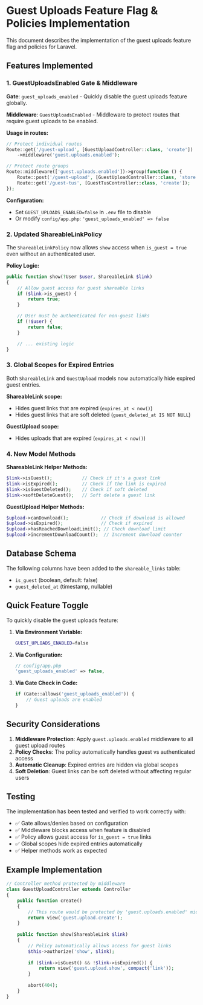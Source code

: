 # Guest Uploads Feature Flag & Policies Implementation

This document describes the implementation of the guest uploads feature flag and policies for Laravel.

## Features Implemented

### 1. GuestUploadsEnabled Gate & Middleware

**Gate**: `guest_uploads_enabled` - Quickly disable the guest uploads feature globally.

**Middleware**: `GuestUploadsEnabled` - Middleware to protect routes that require guest uploads to be enabled.

**Usage in routes:**
```php
// Protect individual routes
Route::get('/guest-upload', [GuestUploadController::class, 'create'])
    ->middleware('guest.uploads.enabled');

// Protect route groups
Route::middleware(['guest.uploads.enabled'])->group(function () {
    Route::post('/guest-upload', [GuestUploadController::class, 'store']);
    Route::get('/guest-tus', [GuestTusController::class, 'create']);
});
```

**Configuration:**
- Set `GUEST_UPLOADS_ENABLED=false` in `.env` file to disable
- Or modify `config/app.php`: `'guest_uploads_enabled' => false`

### 2. Updated ShareableLinkPolicy

The `ShareableLinkPolicy` now allows `show` access when `is_guest = true` even without an authenticated user.

**Policy Logic:**
```php
public function show(?User $user, ShareableLink $link)
{
    // Allow guest access for guest shareable links
    if ($link->is_guest) {
        return true;
    }

    // User must be authenticated for non-guest links
    if (!$user) {
        return false;
    }

    // ... existing logic
}
```

### 3. Global Scopes for Expired Entries

Both `ShareableLink` and `GuestUpload` models now automatically hide expired guest entries.

**ShareableLink scope:**
- Hides guest links that are expired (`expires_at < now()`)
- Hides guest links that are soft deleted (`guest_deleted_at IS NOT NULL`)

**GuestUpload scope:**
- Hides uploads that are expired (`expires_at < now()`)

### 4. New Model Methods

**ShareableLink Helper Methods:**
```php
$link->isGuest();           // Check if it's a guest link
$link->isExpired();         // Check if the link is expired
$link->isGuestDeleted();    // Check if soft deleted
$link->softDeleteGuest();   // Soft delete a guest link
```

**GuestUpload Helper Methods:**
```php
$upload->canDownload();            // Check if download is allowed
$upload->isExpired();              // Check if expired
$upload->hasReachedDownloadLimit(); // Check download limit
$upload->incrementDownloadCount();  // Increment download counter
```

## Database Schema

The following columns have been added to the `shareable_links` table:
- `is_guest` (boolean, default: false)
- `guest_deleted_at` (timestamp, nullable)

## Quick Feature Toggle

To quickly disable the guest uploads feature:

1. **Via Environment Variable:**
   ```bash
   GUEST_UPLOADS_ENABLED=false
   ```

2. **Via Configuration:**
   ```php
   // config/app.php
   'guest_uploads_enabled' => false,
   ```

3. **Via Gate Check in Code:**
   ```php
   if (Gate::allows('guest_uploads_enabled')) {
       // Guest uploads are enabled
   }
   ```

## Security Considerations

1. **Middleware Protection**: Apply `guest.uploads.enabled` middleware to all guest upload routes
2. **Policy Checks**: The policy automatically handles guest vs authenticated access
3. **Automatic Cleanup**: Expired entries are hidden via global scopes
4. **Soft Deletion**: Guest links can be soft deleted without affecting regular users

## Testing

The implementation has been tested and verified to work correctly with:
- ✅ Gate allows/denies based on configuration
- ✅ Middleware blocks access when feature is disabled
- ✅ Policy allows guest access for `is_guest = true` links
- ✅ Global scopes hide expired entries automatically
- ✅ Helper methods work as expected

## Example Implementation

```php
// Controller method protected by middleware
class GuestUploadController extends Controller
{
    public function create()
    {
        // This route would be protected by 'guest.uploads.enabled' middleware
        return view('guest.upload.create');
    }
    
    public function show(ShareableLink $link)
    {
        // Policy automatically allows access for guest links
        $this->authorize('show', $link);
        
        if ($link->isGuest() && !$link->isExpired()) {
            return view('guest.upload.show', compact('link'));
        }
        
        abort(404);
    }
}
```
